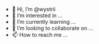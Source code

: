 - 👋 Hi, I’m @wystrii
- 👀 I’m interested in ...
- 🌱 I’m currently learning ...
- 💞️ I’m looking to collaborate on ...
- 📫 How to reach me ...

<!---
wystrii/wystrii is a ✨ special ✨ repository because its `README.md` (this file) appears on your GitHub profile.
You can click the Preview link to take a look at your changes.
--->
